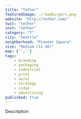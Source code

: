 ```yaml
---
title: "Tether"
featuredImage: ./-hamburgers.png
website: "http://tether.com/"
twit: "tether"
inst: "tether"
category: "T"
city: "Seattle"
neighborhood: "Pioneer Square"
size: "Medium (11-40)"
map: ['','']
tags:
    - branding
    - packaging
    - industrial
    - print
    - ux/ui
    - strategy
    - video
    - advertising
published: true
---
```


Description
